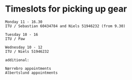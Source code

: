 # Timeslots for picking up gear

```
Monday 11 - 16.30 
ITU / Sebastian 60434784 and Niels 51946232 (from 9.30)

Tuesday 10 - 16
ITU / Paw

Wednesday 10 - 12
ITU / Niels 51946232

additional:

Nørrebro appointments
Albertslund appointments
```
